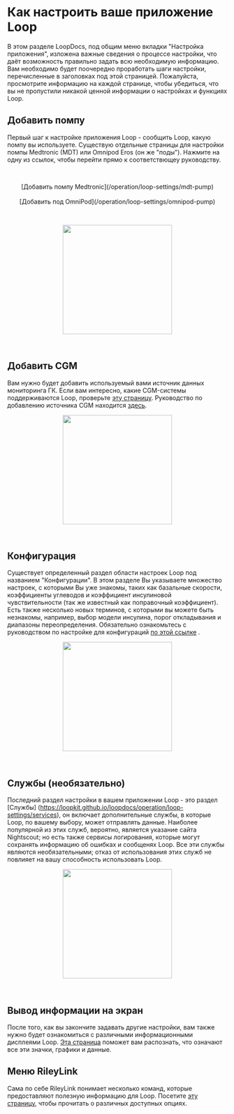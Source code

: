 # Как настроить ваше приложение Loop

В этом разделе LoopDocs, под общим меню вкладки "Настройка приложения", изложена  важные сведения о процессе настройки, что даёт возможность правильно задать всю необходимую информацию. Вам необходимо будет поочередно проработать шаги настройки, перечисленные в заголовках под этой страницей. Пожалуйста, просмотрите информацию на каждой странице, чтобы убедиться, что вы не пропустили никакой ценной информации о настройках и функциях Loop. 

## Добавить помпу

Первый шаг к настройке приложения Loop - сообщить Loop, какую помпу вы используете. Существую отдельные страницы для настройки помпы Medtronic (MDT) или Omnipod Eros (он же "поды"). Нажмите на одну из ссылок, чтобы перейти прямо к соответствющеу руководству.

</br>
<p align="center">
[Добавить помпу Medtronic](/operation/loop-settings/mdt-pump)</br></br>
[Добавить под OmniPod](/operation/loop-settings/omnipod-pump)
</p></br>

<p align="center">
<img src=".../img/pick-pump.png" width="250" >
</p></br>

## Добавить CGM

Вам нужно будет добавить используемый вами источник данных мониторинга ГК. Если вам интересно, какие CGM-системы поддерживаются Loop, проверьте [эту страницу](https://loopkit.github.io/loopdocs/setup/requirements/cgm/). Руководство по добавлению источника CGM находится [здесь](https://loopkit.github.io/loopdocs/operation/loop-settings/cgm/).

<p align="center">
<img src=".../img/add-cgm-main.jpeg" width="250" >
</p></br>

## Конфигурация

Существует определенный раздел области настроек Loop под названием "Конфигурации". В этом разделе Вы указываете множество настроек, с которыми Вы уже знакомы, таких как базальные скорости, коэффициенты углеводов и коэффициент инсулиновой чувствительности (так же известный как поправочный коэффициент). Есть также несколько новых терминов, с которыми вы можете быть незнакомы, например, выбор модели инсулина, порог откладывания и диапазоны переопределения. Обязательно ознакомьтесь с руководством по настройке для конфигураций [по этой ссылке](https://loopkit.github.io/loopdocs/operation/loop-settings/configurations/) .

<p align="center">
<img src=".../img/overview.jpg" width="250" >
</p></br>

## Службы (необязательно)

Последний раздел настройки в вашем приложении Loop - это раздел [Службы] (https://loopkit.github.io/loopdocs/operation/loop-settings/services), он включает дополнительные службы, в которые Loop, по вашему выбору, может отправлять данные. Наиболее популярной из этих служб, вероятно, является указание сайта Nightscout; но есть также сервисы логирования, которые могут сохранять информацию об ошибках и сообщенях Loop. Все эти службы являются необязательными; отказ от использования этих служб не повлияет на вашу способность использовать Loop.

<p align="center">
<img src=".../img/overview-services.jpg" width="250" >
</p></br>

## Вывод информации на экран

После того, как вы закончите задавать другие настройки, вам также нужно будет ознакомиться с различными информационными дисплеями Loop. [Эта страница](https://loopkit.github.io/loopdocs/operation/loop-settings/displays/) поможет вам распознать, что означают все эти значки, графики и данные.

## Меню RileyLink

Сама по себе RileyLink понимает несколько команд, которые предоставляют полезную информацию для Loop. Посетите [эту страницу](https://loopkit.github.io/loopdocs/operation/loop-settings/rileylink), чтобы прочитать о различных доступных опциях.

